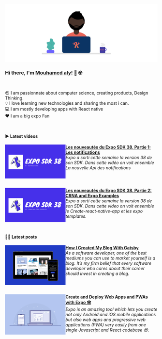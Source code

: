 ![Header](https://github.com/Sidibedev/Sidibedev/blob/master/assets/header.png)

### Hi there, I'm [Mouhamed aly!](https://mouhamedaly.dev) 👋 🤓

<br />

😍 I am passionnate about computer science, creating products, Design Thinking. <br />
💡 I love learning new technologies and sharing the most i can. <br />
💻 I am mostly developing apps with React native <br />
❤️ I am a big expo Fan

<br />

#### ▶️ Latest videos

<!-- YT LIST START -->

[<img src="https://github.com/Sidibedev/Sidibedev/blob/master/assets/video1.png" align="left" width="200" />](https://www.youtube.com/watch?v=Kn14Xu3l-6w&t)
**[Les nouveautés du Expo SDK 38. Partie 1: Les notifications](https://www.youtube.com/watch?v=Kn14Xu3l-6w&t)**
<br /> _Expo a sorti cette semaine la version 38 de son SDK. Dans cette vidéo on voit ensemble La nouvelle Api des notifications_

<img align="center" width="100%" height="0" />

[<img src="https://github.com/Sidibedev/Sidibedev/blob/master/assets/video2.png" align="left" width="200" />](https://www.youtube.com/watch?v=01qrhGKyxkg&t)
**[Les nouveautés du Expo SDK 38. Partie 2: CRNA and Expo Examples](https://www.youtube.com/watch?v=01qrhGKyxkg&t)**
<br /> _Expo a sorti cette semaine la version 38 de son SDK. Dans cette video on voit ensemble le Create-react-native-app et les expo templates._

<img align="center" width="100%" height="0" />

#### ✍🏿 Latest posts

<!-- YT LIST START -->

[<img src="https://github.com/Sidibedev/Sidibedev/blob/master/assets/post1.png" align="left" width="200" />](https://mouhamedaly.dev/How-I-Created-My-Blog-With-Gatsby)
**[How I Created My Blog With Gatsby](https://mouhamedaly.dev/How-I-Created-My-Blog-With-Gatsby)**
<br /> _As a software developer, one of the best mediums you can use to market yourself is a blog. It’s my firm belief that every software developer who cares about their career should invest in creating a blog._

<img align="center" width="100%" height="0" />

[<img src="https://github.com/Sidibedev/Sidibedev/blob/master/assets/post2.png" align="left" width="200" />](https://mouhamedaly.dev/Create-and-Deploy-Web-Apps-and-PWAs-with-Expo)
**[Create and Deploy Web Apps and PWAs with Expo 🕸](https://mouhamedaly.dev/Create-and-Deploy-Web-Apps-and-PWAs-with-Expo)**
<br /> _Expo is an amazing tool which lets you create not only Android and iOS mobile applications but also web apps and progressive web applications (PWA) very easily from one single Javascript and React codebase 😍._

<img align="center" width="100%" height="0" />
